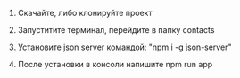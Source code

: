 1. Скачайте, либо клонируйте проект

2. Запуститите терминал, перейдите в папку contacts 

4. Установите json server командой: "npm i -g json-server"

5. После установки в консоли напишите npm run app
